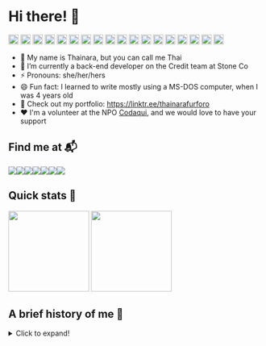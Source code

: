 # Hi there! 👻
 <img src="https://cdn.jsdelivr.net/gh/devicons/devicon/icons/csharp/csharp-original.svg" height=20px/> <img src="https://cdn.jsdelivr.net/gh/devicons/devicon/icons/dotnetcore/dotnetcore-original.svg" height=20px/> <img src="https://cdn.jsdelivr.net/gh/devicons/devicon/icons/python/python-original.svg" height=20px/> <img src="https://cdn.jsdelivr.net/gh/devicons/devicon/icons/javascript/javascript-original.svg" height=20px/> <img src="https://cdn.jsdelivr.net/gh/devicons/devicon@latest/icons/k6/k6-original.svg" height=20px/> <img src="https://cdn.jsdelivr.net/gh/devicons/devicon@latest/icons/mongodb/mongodb-original.svg" height=20px/> <img src="https://cdn.jsdelivr.net/gh/devicons/devicon/icons/microsoftsqlserver/microsoftsqlserver-plain.svg" height=20px/> <img src="https://cdn.jsdelivr.net/gh/devicons/devicon@latest/icons/azure/azure-original.svg" height=20px/>  <img src="https://cdn.jsdelivr.net/gh/devicons/devicon@latest/icons/azuredevops/azuredevops-original.svg" height=20px/> <img src="https://cdn.jsdelivr.net/gh/devicons/devicon@latest/icons/azuresqldatabase/azuresqldatabase-original.svg" height=20px/> <img src="https://cdn.jsdelivr.net/gh/devicons/devicon@latest/icons/docker/docker-original.svg" height=20px/> <img src="https://cdn.jsdelivr.net/gh/devicons/devicon@latest/icons/kubernetes/kubernetes-original.svg" height=20px/> <img src="https://cdn.jsdelivr.net/gh/devicons/devicon@latest/icons/git/git-original.svg" height=20px/> <img src="https://cdn.jsdelivr.net/gh/devicons/devicon@latest/icons/github/github-original.svg" height=20px/>  <img src="https://cdn.jsdelivr.net/gh/devicons/devicon@latest/icons/rider/rider-original.svg" height=20px/> <img src="https://cdn.jsdelivr.net/gh/devicons/devicon@latest/icons/vscode/vscode-original.svg" height=20px/> <img src="https://cdn.jsdelivr.net/gh/devicons/devicon@latest/icons/postman/postman-original.svg" height=20px/> <img src="https://cdn.jsdelivr.net/gh/devicons/devicon@latest/icons/slack/slack-original.svg" height=20px/> 
         


- 👋 My name is Thainara, but you can call me Thai 
- 🌱 I’m currently a back-end developer on the Credit team at Stone Co
- ⚡ Pronouns: she/her/hers
- 😄 Fun fact: I learned to write mostly using a MS-DOS computer, when I was 4 years old
- 🔭 Check out my portfolio: https://linktr.ee/thainarafurforo
- ❤️ I'm a volunteer at the NPO [Codaqui](https://www.codaqui.dev/), and we would love to have your support


## Find me at 📬

<a href="https://www.linkedin.com/in/thainarafurforo/" target="_blank"><img src="https://img.shields.io/badge/LinkedIn-0077B5?style=for-the-badge&logo=linkedin&logoColor=white" /></a><a href="https://www.datacamp.com/profile/thaifurforo" target="_blank"><img src="https://img.shields.io/badge/Datacamp-05192D?style=for-the-badge&logo=datacamp&logoColor=65FF8F" /></a><a href="https://drive.google.com/drive/folders/1rxkj7obMaThWIcbW-wQu1t_-k1oxpmGi?usp=sharing" target="_blank"><img src="https://img.shields.io/badge/Colab-F9AB00?style=for-the-badge&logo=googlecolab&color=525252" /></a><a href="https://www.kaggle.com/thainarafurforo" target="_blank"><img src="https://img.shields.io/badge/Kaggle-20BEFF?style=for-the-badge&logo=Kaggle&logoColor=white" /></a><a href="mailto:thainaralf@gmail.com" target="_blank"><img src="https://img.shields.io/badge/Gmail-D14836?style=for-the-badge&logo=gmail&logoColor=white" /></a><a href="https://t.me/thaifurforo" target="_blank"><img src="https://img.shields.io/badge/Telegram-2CA5E0?style=for-the-badge&logo=telegram&logoColor=white" /></a><a href="https://www.hackerrank.com/thainaralf" target="_blank"><img src="https://img.shields.io/badge/-Hackerrank-2EC866?style=for-the-badge&logo=HackerRank&logoColor=white" /></a>


## Quick stats 🚀

<img src="https://github-readme-stats.vercel.app/api?username=thaifurforo&theme=dark&show_icons=true&bg_color=45,FD9A63,E44E8D,9F74E4,7490E4&title_color=fff&text_color=fff&border_color=fff&icon_color=fff" height=160em> <img src="https://github-readme-stats.vercel.app/api/top-langs/?username=thaifurforo&layout=compact&bg_color=45,FD9A63,E44E8D,9F74E4,7490E4&title_color=fff&text_color=fff&border_color=fff&icon_color=fff" height=160em>

## A brief history of me 📖

<details>
  <summary>Click to expand!</summary>
Since I was a little child, I've always been curious about technology, disassembling toys and other objects to see how they work.
My mother bought us our first computer when I was 4 years old. Since then, I was always the "IT guy" at my house and between my friends.
I began to design my own birthday cards to gift my family using the computer in a very young age and, a few years later, I was already able to proficiently use Adobe Photoshop and some Adobe Illustrator as well.
When I was around 11 years old, I discovered HTML and CSS. Personal blogs were trending, and soon I was selling layouts for my friends at school.

I've also always loved math, especially statistics - which made me sympathize even to biology, while learning genetics at high school.
At my Business Administration graduation, I've mentored students through subjects related do math and statistics, besides working at a research project to find out about the biggest problems faced by the local shopkeepers, and help them to solve it and develop their business. For my final course assignment, I chose to make a data analysis in my monograph, to define the influence of the base interest rate (SELIC) in the prefixed working capital loans (<a href="https://drive.google.com/file/d/1Jr-AkudkE7fKMRnS6PFpdCx7g3_9Gaf7/view?usp=sharing" target="_blank">which you can access here</a>). Later, I decided to do an MBA on Marketing and Business because of my passion for market researches and their use on business' decisions.

I worked as Administrative Analyst for 9 years, having the opportunity to work with data, which allowed me to develop a great analytical ability. Through the years, I evolved and informatized the data manipulation and analysis at this job, mostly using Excel automation, to improve decision-making. 

In 2021, I started to study Python and SQL. I also took a Python Bootcamp provided by <a href="https://www.stone.com.br/" target="_blank">Stone</a> and <a href="https://howedu.com.br/" target="_blank">How Bootcamps</a>, which increased my passion for the back-end development area. All the material we developed in this bootcamp are available in <a href="https://github.com/thaifurforo/codigo-s" target="_blank">this repository</a>. You can also check:
- The maze solver robot that me and my team developed in the bootcamp's first Code Wars in <a href="https://github.com/thaifurforo/codewars-I-grupo-30" target="_blank">this repository</a>
- The payroll app that me and my team developed in the bootcamp's second Code Wars in <a href="https://github.com/pedrohbb/codewars-ii/" target="_blank">this repository</a>
- The REST API that I developed using Django REST Framework for the bootcamp's semifinal challange in <a href="https://github.com/thaifurforo/codigo_s_semifinal/" target="_blank">this repository</a>

I was one of the 16 people selected from the semifinal to participate in the final, which was the /código[s] Hackathon at Stone's office, in Rio. 
My team, which was composed by me, [Renata Lobo](https://github.com/renatalobo), [Silvio Gomes](https://github.com/spgomes) and [Vitor Brito](https://github.com/VitorMath), developed a project to integrate a simplified financial management tool into Ton's (Stone's solution for micro-entrepreneurs) application.

Our project won <b>First Place</b> in the competition.

Stone published [this video](https://www.youtube.com/watch?v=IZjXFqh0nqo), which contains more information about the Hackathon, and some of my opinions about their iniciative.

In september 2022, I started working as a Back-End Developer at Stone's Credit team, having the chance to develop my skills in C# and .Net.
</details>
